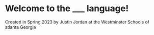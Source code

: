 # Welcome to the ___ language!

Created in Spring 2023 by Justin Jordan at the Westminster Schools of atlanta Georgia
